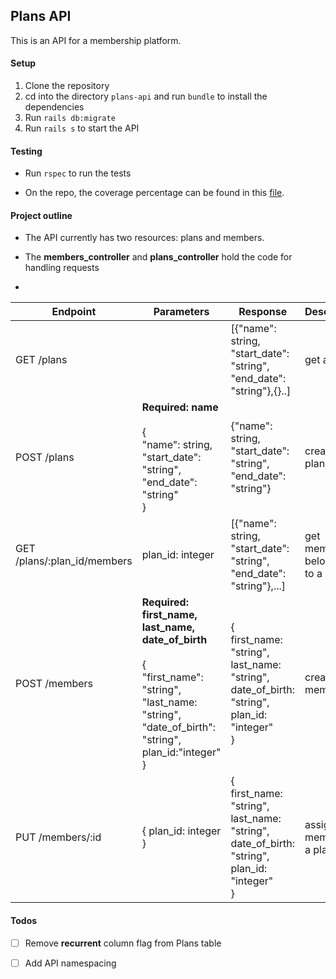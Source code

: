 ## Plans API

This is an API for a membership platform. 

#### Setup
  1. Clone the repository
  2. cd into the directory `plans-api` and run `bundle` to install the dependencies
  3. Run `rails db:migrate`
  4. Run `rails s` to start the API

#### Testing
- Run `rspec` to run the tests

- On the repo, the coverage percentage can be found in this [file](https://github.com/briankabiro/plans-api/blob/master/coverage/.last_run.json).

#### Project outline
- The API currently has two resources: plans and members.
  
- The **members_controller** and **plans_controller** hold the code for handling requests

- 

| Endpoint                    | Parameters                                                                                                                                   | Response                                                                                 | Description                     |
|-----------------------------|----------------------------------------------------------------------------------------------------------------------------------------------|------------------------------------------------------------------------------------------|---------------------------------|
| GET /plans                  | <none>                                                                                                                                       | [{"name": string, "start_date": "string", "end_date": "string"},{}..]                    | get all plans                   |
| POST /plans                 | **Required: name** <br/> <br/>{<br/>"name": string, "start_date": "string", "end_date": "string" <br/> }                                                            | {"name": string, "start_date": "string", "end_date": "string"}                           | create a plan                   |
| GET /plans/:plan_id/members | plan_id: integer                                                                                                                             | [{"name": string, "start_date": "string", "end_date": "string"},...]                     | get members belonging to a plan |
| POST /members               | **Required: first_name, last_name, date_of_birth**  <br/> <br/>{<br/> "first_name": "string", "last_name: "string", "date_of_birth": "string", plan_id:"integer"<br/> } | {<br/> first_name: "string", last_name: "string", date_of_birth: "string", plan_id: "integer"<br/> } | create a member                 |
| PUT /members/:id            | { plan_id: integer }                                                                                                                         | {<br/> first_name: "string", last_name: "string", date_of_birth: "string", plan_id: "integer"<br/> } | assign a member to a plan       |


#### Todos
 - [ ] Remove **recurrent** column flag from Plans table

 - [ ] Add API namespacing
